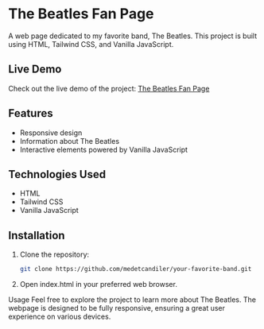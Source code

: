# The Beatles Fan Page


A web page dedicated to my favorite band, The Beatles. This project is built using HTML, Tailwind CSS, and Vanilla JavaScript.

## Live Demo

Check out the live demo of the project: [The Beatles Fan Page](https://your-favorite-band.vercel.app/)

## Features

- Responsive design
- Information about The Beatles
- Interactive elements powered by Vanilla JavaScript

## Technologies Used

- HTML
- Tailwind CSS
- Vanilla JavaScript

## Installation

1. Clone the repository:

   ```bash
   git clone https://github.com/medetcandiler/your-favorite-band.git 
    ```

2. Open index.html in your preferred web browser.

Usage
Feel free to explore the project to learn more about The Beatles. The webpage is designed to be fully responsive, ensuring a great user experience on various devices.

